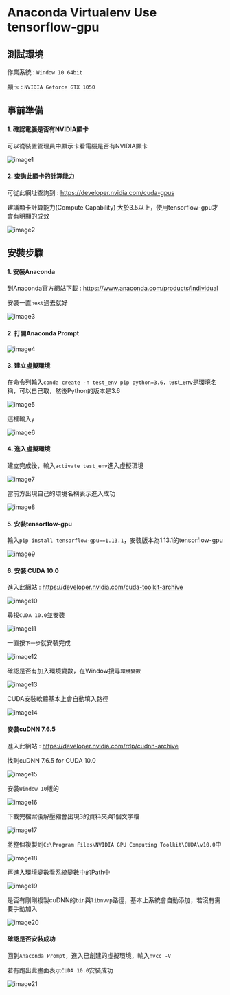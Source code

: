 # Anaconda Virtualenv Use tensorflow-gpu
## 測試環境
作業系統 : `Window 10 64bit`
   
顯卡 : `NVIDIA Geforce GTX 1050`
## 事前準備
#### 1. 確認電腦是否有NVIDIA顯卡

可以從裝置管理員中顯示卡看電腦是否有NVIDIA顯卡

![image1](https://github.com/Offliners/Anaconda-Virtualenv-Use-tensorflow-gpu/blob/master/image/image1.PNG)

#### 2. 查詢此顯卡的計算能力
可從此網址查詢到 : https://developer.nvidia.com/cuda-gpus

建議顯卡計算能力(Compute Capability) 大於3.5以上，使用tensorflow-gpu才會有明顯的成效

![image2](https://github.com/Offliners/Anaconda-Virtualenv-Use-tensorflow-gpu/blob/master/image/image2.PNG)
## 安裝步驟
#### 1. 安裝Anaconda
到Anaconda官方網站下載 : https://www.anaconda.com/products/individual

安裝一直`next`過去就好

![image3](https://github.com/Offliners/Anaconda-Virtualenv-Use-tensorflow-gpu/blob/master/image/image3.PNG)

#### 2. 打開Anaconda Prompt

![image4](https://github.com/Offliners/Anaconda-Virtualenv-Use-tensorflow-gpu/blob/master/image/image4.PNG)

#### 3. 建立虛擬環境
在命令列輸入`conda create -n test_env pip python=3.6`，test_env是環境名稱，可以自己取，然後Python的版本是3.6

![image5](https://github.com/Offliners/Anaconda-Virtualenv-Use-tensorflow-gpu/blob/master/image/image5.PNG)

這裡輸入`y`

![image6](https://github.com/Offliners/Anaconda-Virtualenv-Use-tensorflow-gpu/blob/master/image/image6.PNG)

#### 4. 進入虛擬環境
建立完成後，輸入`activate test_env`進入虛擬環境

![image7](https://github.com/Offliners/Anaconda-Virtualenv-Use-tensorflow-gpu/blob/master/image/image7.PNG)

當前方出現自己的環境名稱表示進入成功

![image8](https://github.com/Offliners/Anaconda-Virtualenv-Use-tensorflow-gpu/blob/master/image/image8.PNG)

#### 5. 安裝tensorflow-gpu
輸入`pip install tensorflow-gpu==1.13.1`，安裝版本為1.13.1的tensorflow-gpu

![image9](https://github.com/Offliners/Anaconda-Virtualenv-Use-tensorflow-gpu/blob/master/image/image9.PNG)

#### 6. 安裝 CUDA 10.0
進入此網站 : https://developer.nvidia.com/cuda-toolkit-archive

![image10](https://github.com/Offliners/Anaconda-Virtualenv-Use-tensorflow-gpu/blob/master/image/image10.PNG)

尋找`CUDA 10.0`並安裝

![image11](https://github.com/Offliners/Anaconda-Virtualenv-Use-tensorflow-gpu/blob/master/image/image11.PNG)

一直按`下一步`就安裝完成

![image12](https://github.com/Offliners/Anaconda-Virtualenv-Use-tensorflow-gpu/blob/master/image/image12.PNG)

確認是否有加入環境變數，在Window搜尋`環境變數`

![image13](https://github.com/Offliners/Anaconda-Virtualenv-Use-tensorflow-gpu/blob/master/image/image13.PNG)

CUDA安裝軟體基本上會自動填入路徑

![image14](https://github.com/Offliners/Anaconda-Virtualenv-Use-tensorflow-gpu/blob/master/image/image14.PNG)

#### 安裝cuDNN 7.6.5
進入此網站 : https://developer.nvidia.com/rdp/cudnn-archive

找到cuDNN 7.6.5 for CUDA 10.0

![image15](https://github.com/Offliners/Anaconda-Virtualenv-Use-tensorflow-gpu/blob/master/image/image15.PNG)

安裝`Window 10`版的

![image16](https://github.com/Offliners/Anaconda-Virtualenv-Use-tensorflow-gpu/blob/master/image/image16.PNG)

下載完檔案後解壓縮會出現3的資料夾與1個文字檔

![image17](https://github.com/Offliners/Anaconda-Virtualenv-Use-tensorflow-gpu/blob/master/image/image17.PNG)

將整個複製到`C:\Program Files\NVIDIA GPU Computing Toolkit\CUDA\v10.0`中

![image18](https://github.com/Offliners/Anaconda-Virtualenv-Use-tensorflow-gpu/blob/master/image/image18.PNG)

再進入環境變數看系統變數中的Path中

![image19](https://github.com/Offliners/Anaconda-Virtualenv-Use-tensorflow-gpu/blob/master/image/image19.PNG)

是否有剛剛複製cuDNN的`bin`與`libnvvp`路徑，基本上系統會自動添加，若沒有需要手動加入

![image20](https://github.com/Offliners/Anaconda-Virtualenv-Use-tensorflow-gpu/blob/master/image/image20.PNG)

#### 確認是否安裝成功
回到`Anaconda Prompt`，進入已創建的虛擬環境，輸入`nvcc -V`

若有跑出此畫面表示`CUDA 10.0`安裝成功

![image21](https://github.com/Offliners/Anaconda-Virtualenv-Use-tensorflow-gpu/blob/master/image/image21.PNG)
